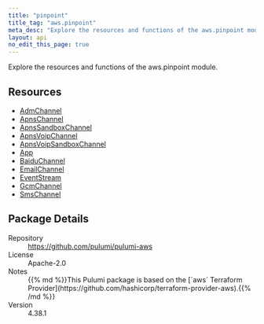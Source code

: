 ```yaml
---
title: "pinpoint"
title_tag: "aws.pinpoint"
meta_desc: "Explore the resources and functions of the aws.pinpoint module."
layout: api
no_edit_this_page: true
---
```


<!-- WARNING: this file was generated by Pulumi Docs Generator. -->
<!-- Do not edit by hand unless you're certain you know what you are doing! -->

Explore the resources and functions of the aws.pinpoint module.

<h2 id="resources">Resources</h2>
<ul class="api">
    <li><a href="admchannel" title="AdmChannel"><span class="api-symbol api-symbol--resource"></span>AdmChannel</a></li>
    <li><a href="apnschannel" title="ApnsChannel"><span class="api-symbol api-symbol--resource"></span>ApnsChannel</a></li>
    <li><a href="apnssandboxchannel" title="ApnsSandboxChannel"><span class="api-symbol api-symbol--resource"></span>ApnsSandboxChannel</a></li>
    <li><a href="apnsvoipchannel" title="ApnsVoipChannel"><span class="api-symbol api-symbol--resource"></span>ApnsVoipChannel</a></li>
    <li><a href="apnsvoipsandboxchannel" title="ApnsVoipSandboxChannel"><span class="api-symbol api-symbol--resource"></span>ApnsVoipSandboxChannel</a></li>
    <li><a href="app" title="App"><span class="api-symbol api-symbol--resource"></span>App</a></li>
    <li><a href="baiduchannel" title="BaiduChannel"><span class="api-symbol api-symbol--resource"></span>BaiduChannel</a></li>
    <li><a href="emailchannel" title="EmailChannel"><span class="api-symbol api-symbol--resource"></span>EmailChannel</a></li>
    <li><a href="eventstream" title="EventStream"><span class="api-symbol api-symbol--resource"></span>EventStream</a></li>
    <li><a href="gcmchannel" title="GcmChannel"><span class="api-symbol api-symbol--resource"></span>GcmChannel</a></li>
    <li><a href="smschannel" title="SmsChannel"><span class="api-symbol api-symbol--resource"></span>SmsChannel</a></li>
</ul>

<h2 id="package-details">Package Details</h2>
<dl class="package-details">
	<dt>Repository</dt>
	<dd><a href="https://github.com/pulumi/pulumi-aws">https://github.com/pulumi/pulumi-aws</a></dd>
	<dt>License</dt>
	<dd>Apache-2.0</dd>
	<dt>Notes</dt>
	<dd>{{% md %}}This Pulumi package is based on the [`aws` Terraform Provider](https://github.com/hashicorp/terraform-provider-aws).{{% /md %}}</dd>
	<dt>Version</dt>
	<dd>4.38.1</dd>
</dl>

